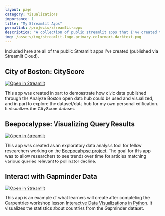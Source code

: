 ```yaml
---
layout: page
category: Visualizations
importance: 1
title: "My Streamlit Apps"
permalink: /projects/streamlit-apps
description: "A collection of public streamlit apps that I've created to visualize various datasets."
img: /assets/img/streamlit-logo-primary-colormark-darktext.png
---
```


Included here are all of the public Streamlit apps I've created (published via Streamlit Cloud).

## <a href="https://github.com/jenna-jordan/Boston_CityScore_App" title="GitHub Repo"><i class="fab fa-github"></i></a> City of Boston: CityScore

[![Open in Streamlit](https://static.streamlit.io/badges/streamlit_badge_black_white.svg)](https://share.streamlit.io/jenna-jordan/boston_cityscore_app/main/app.py)

This app was created in part to demonstrate how civic data published through the Analyze Boston open data hub could be used and visualized, and in part to explore the dataset/data hub for my own personal edification. It visualizes the CityScore dataset.

## <a href="https://github.com/jenna-jordan/beepocalypse_streamlit" title="GitHub Repo"><i class="fab fa-github"></i></a> Beepocalypse: Visualizing Query Results

[![Open in Streamlit](https://static.streamlit.io/badges/streamlit_badge_black_white.svg)](https://share.streamlit.io/jenna-jordan/beepocalypse_streamlit/main/app.py)

This app was created as an exploratory data analysis tool for fellow researchers working on the [Beepocalypse project](/projects/beepocalypse). The goal for this app was to allow researchers to see trends over time for articles matching various queries relevant to pollinator decline.

## <a href="https://github.com/jenna-jordan/interact-with-gapminder-data-app" title="GitHub Repo"><i class="fab fa-github"></i></a> Interact with Gapminder Data

[![Open in Streamlit](https://static.streamlit.io/badges/streamlit_badge_black_white.svg)](https://share.streamlit.io/jenna-jordan/interact-with-gapminder-data-app/main/app.py)

This app is an example of what learners will create after completing the Carpentries workshop lesson [Interactive Data Visualizations in Python](/projects/carpentries-dataviz-workshop). It visualizes the statistics about countries from the Gapminder dataset.